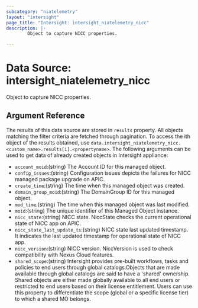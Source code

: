 ```yaml
---
subcategory: "niatelemetry"
layout: "intersight"
page_title: "Intersight: intersight_niatelemetry_nicc"
description: |-
        Object to capture NICC properties.

---
```


# Data Source: intersight_niatelemetry_nicc
Object to capture NICC properties.
## Argument Reference
The results of this data source are stored in `results` property.
All objects matching the filter criteria are fetched through pagination.
To access the ith object of the results obtained, use `data.intersight_niatelemetry_nicc.<custom_name>.results[i].<propertyname>`.
The following arguments can be used to get data of already created objects in Intersight appliance:
* `account_moid`:(string) The Account ID for this managed object. 
* `config_issues`:(string) Configuration issues depicts the failures for NICC managed package upgrade on APIC. 
* `create_time`:(string) The time when this managed object was created. 
* `domain_group_moid`:(string) The DomainGroup ID for this managed object. 
* `mod_time`:(string) The time when this managed object was last modified. 
* `moid`:(string) The unique identifier of this Managed Object instance. 
* `nicc_state`:(string) NICC state. NiccState checks the current operational state of NICC app on APIC. 
* `nicc_state_last_update_ts`:(string) NICC state last updated timestamp. It indicates the last updated timestamp for operational state of NICC app. 
* `nicc_version`:(string) NICC version. NiccVersion is used to check compatibility with Nexus Cloud features. 
* `shared_scope`:(string) Intersight provides pre-built workflows, tasks and policies to end users through global catalogs.Objects that are made available through global catalogs are said to have a 'shared' ownership. Shared objects are either made globally available to all end users or restricted to end users based on their license entitlement. Users can use this property to differentiate the scope (global or a specific license tier) to which a shared MO belongs. 
 

